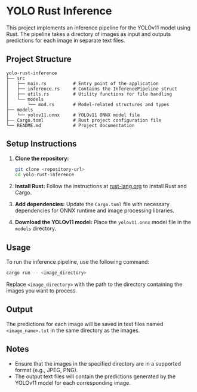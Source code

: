 # YOLO Rust Inference

This project implements an inference pipeline for the YOLOv11 model using Rust. The pipeline takes a directory of images as input and outputs predictions for each image in separate text files.

## Project Structure

```
yolo-rust-inference
├── src
│   ├── main.rs          # Entry point of the application
│   ├── inference.rs     # Contains the InferencePipeline struct
│   ├── utils.rs         # Utility functions for file handling
│   └── models
│       └── mod.rs       # Model-related structures and types
├── models
│   └── yolov11.onnx     # YOLOv11 ONNX model file
├── Cargo.toml           # Rust project configuration file
└── README.md            # Project documentation
```

## Setup Instructions

1. **Clone the repository:**
   ```bash
   git clone <repository-url>
   cd yolo-rust-inference
   ```

2. **Install Rust:**
   Follow the instructions at [rust-lang.org](https://www.rust-lang.org/tools/install) to install Rust and Cargo.

3. **Add dependencies:**
   Update the `Cargo.toml` file with necessary dependencies for ONNX runtime and image processing libraries.

4. **Download the YOLOv11 model:**
   Place the `yolov11.onnx` model file in the `models` directory.

## Usage

To run the inference pipeline, use the following command:

```bash
cargo run -- <image_directory>
```

Replace `<image_directory>` with the path to the directory containing the images you want to process.

## Output

The predictions for each image will be saved in text files named `<image_name>.txt` in the same directory as the images.

## Notes

- Ensure that the images in the specified directory are in a supported format (e.g., JPEG, PNG).
- The output text files will contain the predictions generated by the YOLOv11 model for each corresponding image.